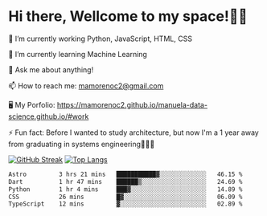 # Hi there, Wellcome to my space!✌🏾

🔭 I’m currently working Python, JavaScript, HTML, CSS

🌱 I’m currently learning Machine Learning

💬 Ask me about anything!

📫 How to reach me: mamorenoc2@gmail.com

🖥️ My Porfolio: https://mamorenoc2.github.io/manuela-data-science.github.io/#work

⚡ Fun fact: Before I wanted to study architecture, but now I'm a 1 year away from graduating in systems engineering🤣🤣🤣

[![GitHub Streak](https://streak-stats.demolab.com/?user=mamorenoc2&theme=tokyonight_duo)](https://git.io/streak-stats)                 [![Top Langs](https://github-readme-stats.vercel.app/api/top-langs/?username=mamorenoc2&layout=compact&theme=tokyonight)](https://github.com/anuraghazra/github-readme-stats)

<!--START_SECTION:waka-->

```txt
Astro         3 hrs 21 mins   ███████████▓░░░░░░░░░░░░░   46.15 %
Dart          1 hr 47 mins    ██████▒░░░░░░░░░░░░░░░░░░   24.69 %
Python        1 hr 4 mins     ███▓░░░░░░░░░░░░░░░░░░░░░   14.89 %
CSS           26 mins         █▓░░░░░░░░░░░░░░░░░░░░░░░   06.09 %
TypeScript    12 mins         ▓░░░░░░░░░░░░░░░░░░░░░░░░   02.89 %
```

<!--END_SECTION:waka-->
